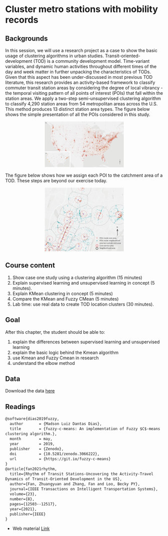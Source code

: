 # Cluster metro stations with mobility records
## Backgrounds
In this session, we will use a research project as a case to show the basic usage of clustering algorithms in urban studies.
Transit-oriented-development (TOD) is a community development model. Time-variant variables, and dynamic human activities throughout different times of the day and week matter in further unpacking the characteristics of TODs. Given that this aspect has been under-discussed in most previous TOD literature, this research provides an activity-based framework to classify commuter transit station areas by considering the degree of local vibrancy - the temporal visiting pattern of all points of interest (POIs) that fall within the station areas. We apply a two-step semi-unsupervised clustering algorithm to classify 4,290 station areas from 54 metropolitan areas across the U.S. This method produces 13 distinct station area types.
The figure below shows the simple presentation of all the POIs considered in this study.
<p align="center">
<img src="../asset/graphics_rev-01.png" alt="all POIs used in this project" style="width:50%; border:0;">
</p>

The figure below shows how we assign each POI to the catchment area of a TOD. These steps are beyond our exercise today.
<p align="center">
<img src="../asset/graphics_rev-02.png" alt="all POIs used in this project" style="width:50%; border:0;">
</p>

## Course content
1. Show case one study using a clustering algorithm (15 minutes)
2. Explain supervised learning and unsupervised learning in concept (5 minutes).
3. Explain KMean clustering in concept (5 minutes)
4. Compare the KMean and Fuzzy CMean (5 minutes)
3. Lab time: use real data to create TOD location clusters (30 minutes).

## Goal
After this chapter, the student should be able to:
1. explain the differences between supervised learning and unsupervised learning
2. explain the basic logic behind the Kmean algorithm
3. use Kmean and Fuzzy Cmean in research
4. understand the elbow method

## Data
Download the data [here](https://drive.google.com/drive/folders/1cKBRk8TVAAZKK8wa9L7FdGbc-0C2lUMu?usp=drive_link)

## Readings
```
@software{dias2019fuzzy,
  author       = {Madson Luiz Dantas Dias},
  title        = {fuzzy-c-means: An implementation of Fuzzy $C$-means clustering algorithm.},
  month        = may,
  year         = 2019,
  publisher    = {Zenodo},
  doi          = {10.5281/zenodo.3066222},
  url          = {https://git.io/fuzzy-c-means}
}
@article{fan2021rhythm,
  title={Rhythm of Transit Stations-Uncovering the Activity-Travel Dynamics of Transit-Oriented Development in the US},
  author={Fan, Zhuangyuan and Zhang, Fan and Loo, Becky PY},
  journal={IEEE Transactions on Intelligent Transportation Systems},
  volume={23},
  number={8},
  pages={12503--12517},
  year={2021},
  publisher={IEEE}
}
```
* Web material [Link](https://towardsdatascience.com/unsupervised-learning-and-data-clustering-eeecb78b422a)
